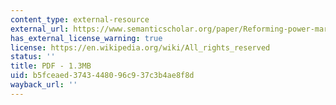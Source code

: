```yaml
---
content_type: external-resource
external_url: https://www.semanticscholar.org/paper/Reforming-power-markets-in-developing-countries-%3A-Besant-Jones/926c5a9ba84a99ffb9d3209b8e59a8ee2677b755
has_external_license_warning: true
license: https://en.wikipedia.org/wiki/All_rights_reserved
status: ''
title: PDF - 1.3MB
uid: b5fceaed-3743-4480-96c9-37c3b4ae8f8d
wayback_url: ''
---
```

